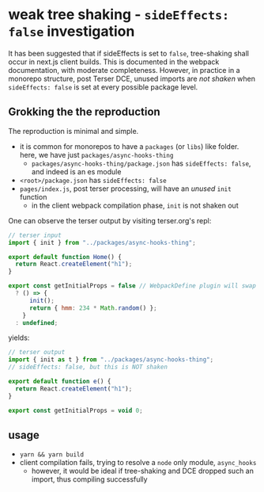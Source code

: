 # weak tree shaking - `sideEffects: false` investigation

It has been suggested that if sideEffects is set to `false`, tree-shaking shall occur in next.js client builds.
This is documented in the webpack documentation, with moderate completeness. However, in practice
in a monorepo structure, post Terser DCE, unused imports are _not shaken_ when `sideEffects: false`
is set at every possible package level.

## Grokking the the reproduction

The reproduction is minimal and simple.

- it is common for monorepos to have a `packages` (or `libs`) like folder. here, we have just `packages/async-hooks-thing`
  - `packages/async-hooks-thing/package.json` has `sideEffects: false`, and indeed is an es module
- `<root>/package.json` has `sideEffects: false`
- `pages/index.js`, post terser processing, will have an _unused_ `init` function
  - in the client webpack compilation phase, `init` is not shaken out

One can observe the terser output by visiting terser.org's repl:

```js
// terser input
import { init } from "../packages/async-hooks-thing";

export default function Home() {
  return React.createElement("h1");
}

export const getInitialProps = false // WebpackDefine plugin will swap out "typeof window = ..."
  ? () => {
      init();
      return { hmm: 234 * Math.random() };
    }
  : undefined;
```

yields:

```js
// terser output
import { init as t } from "../packages/async-hooks-thing";
// sideEffects: false, but this is NOT shaken

export default function e() {
  return React.createElement("h1");
}

export const getInitialProps = void 0;
```

## usage

- `yarn && yarn build`
- client compilation fails, trying to resolve a `node` only module, `async_hooks`
  - however, it would be ideal if tree-shaking and DCE dropped such an import, thus compiling successfully
